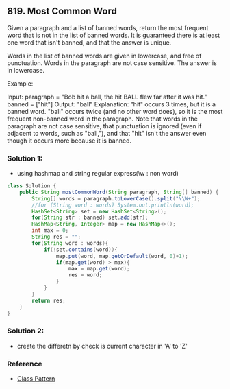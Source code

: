 ## 819. Most Common Word
Given a paragraph and a list of banned words, return the most frequent word that is not in the list of banned words.  It is guaranteed there is at least one word that isn't banned, and that the answer is unique.

Words in the list of banned words are given in lowercase, and free of punctuation.  Words in the paragraph are not case sensitive.  The answer is in lowercase.

 

Example:

Input: 
paragraph = "Bob hit a ball, the hit BALL flew far after it was hit."
banned = ["hit"]
Output: "ball"
Explanation: 
"hit" occurs 3 times, but it is a banned word.
"ball" occurs twice (and no other word does), so it is the most frequent non-banned word in the paragraph. 
Note that words in the paragraph are not case sensitive,
that punctuation is ignored (even if adjacent to words, such as "ball,"), 
and that "hit" isn't the answer even though it occurs more because it is banned.


### Solution 1:
- using hashmap and string regular express(\w : non word)
```java
class Solution {
    public String mostCommonWord(String paragraph, String[] banned) {
        String[] words = paragraph.toLowerCase().split("\\W+");
        //for (String word : words) System.out.println(word);
        HashSet<String> set = new HashSet<String>();
        for(String str : banned) set.add(str);
        HashMap<String, Integer> map = new HashMap<>();
        int max = 0;
        String res = "";
        for(String word : words){
            if(!set.contains(word)){
                map.put(word, map.getOrDefault(word, 0)+1);
                if(map.get(word) > max){
                    max = map.get(word);
                    res = word;
                }
            }
        }
        return res;
    }
}
```

### Solution 2:
- create the differetn by check is current character in 'A' to 'Z'

### Reference
- [Class Pattern](https://docs.oracle.com/javase/6/docs/api/java/util/regex/Pattern.html)

